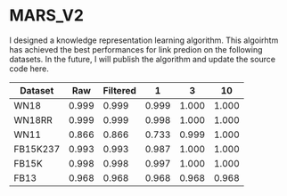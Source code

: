 # MARS_V2
I designed a knowledge representation learning algorithm. This algoirhtm has achieved the best performances for link predion on the following datasets. In the future, I will publish the algorithm and update the source code here.



| Dataset    | Raw   | Filtered | 1     | 3     | 10    |
|----------|-------|----------|-------|-------|-------|
| WN18     | 0.999 | 0.999    | 0.999 | 1.000 | 1.000 |
| WN18RR   | 0.999 | 0.999    | 0.998 | 1.000 | 1.000 |
| WN11     | 0.866 | 0.866    | 0.733 | 0.999 | 1.000 |
| FB15K237 | 0.993 | 0.993    | 0.987 | 1.000 | 1.000 |
| FB15K    | 0.998 | 0.998    | 0.997 | 1.000 | 1.000 |
| FB13     | 0.968 | 0.968    | 0.968 | 0.968 | 0.968 |
